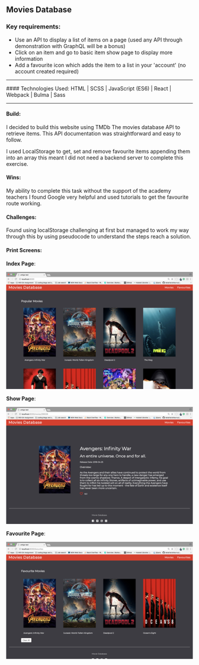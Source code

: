 ## Movies Database

### Key requirements:
- Use an API to display a list of items on a page (used any API  through demonstration with GraphQL will be a bonus)
- Click on an item and go to basic item show page to display more information
- Add a favourite icon which adds the item to a list in your 'account' (no account created required)

<hr>
#### Technologies Used:
HTML | SCSS | JavaScript (ES6) | React | Webpack | Bulma | Sass
<hr>

#### Build:

I decided to build this website using TMDb The movies database API to retrieve items. This API documentation was straightforward and easy to follow.

I used LocalStorage to get, set and remove favourite items appending them into an array this meant I did not need a backend server to complete this exercise.

#### Wins:

My ability to complete this task without the support of the academy teachers I found Google very helpful and used tutorials to get the favourite route working.

#### Challenges:

Found using localStorage challenging at first but managed to work my way through this by using pseudocode to understand the steps reach a solution.

#### Print Screens:

<strong>Index Page</strong>:
<p align="center"><img src="src/img/index_page.png" "width=700"></p>

<strong>Show Page</strong>:
<p align="center"><img src="src/img/show_page.png" "width=700"></p>

<strong>Favourite Page</strong>:
<p align="center"><img src="src/img/fav_page.png" "width=700"></p>

